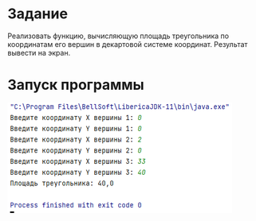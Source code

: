 # Задание

Реализовать функцию, вычисляющую площадь треугольника по координатам
его вершин в декартовой системе координат. Результат вывести на экран.


# Запуск программы
![](images/1.png)